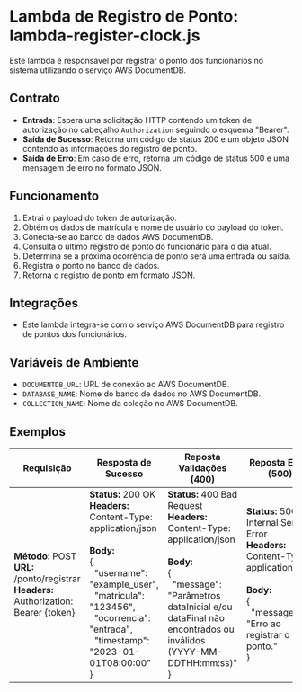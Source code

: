 # Lambda de Registro de Ponto: lambda-register-clock.js

Este lambda é responsável por registrar o ponto dos funcionários no sistema utilizando o serviço AWS DocumentDB.

## Contrato
- **Entrada**: Espera uma solicitação HTTP contendo um token de autorização no cabeçalho `Authorization` seguindo o esquema "Bearer".
- **Saída de Sucesso**: Retorna um código de status 200 e um objeto JSON contendo as informações do registro de ponto.
- **Saída de Erro**: Em caso de erro, retorna um código de status 500 e uma mensagem de erro no formato JSON.

## Funcionamento
1. Extrai o payload do token de autorização.
2. Obtém os dados de matrícula e nome de usuário do payload do token.
3. Conecta-se ao banco de dados AWS DocumentDB.
4. Consulta o último registro de ponto do funcionário para o dia atual.
5. Determina se a próxima ocorrência de ponto será uma entrada ou saída.
6. Registra o ponto no banco de dados.
7. Retorna o registro de ponto em formato JSON.

## Integrações
- Este lambda integra-se com o serviço AWS DocumentDB para registro de pontos dos funcionários.

## Variáveis de Ambiente
- `DOCUMENTDB_URL`: URL de conexão ao AWS DocumentDB.
- `DATABASE_NAME`: Nome do banco de dados no AWS DocumentDB.
- `COLLECTION_NAME`: Nome da coleção no AWS DocumentDB.

## Exemplos


| **Requisição**                                                                                 |**Resposta de Sucesso**| **Reposta Validações (400)**| **Reposta Erros (500)**|
|------------------------------------------------------------------------------------------------|------------------------|---------------------|---------------------|
| **Método:** POST<br>**URL:** /ponto/registrar<br>**Headers:**<br>Authorization: Bearer {token} | **Status:** 200 OK<br>**Headers:**<br>Content-Type: application/json<br><br>**Body:**<br>{<br>&nbsp;&nbsp;"username": "example_user",<br>&nbsp;&nbsp;"matricula": "123456",<br>&nbsp;&nbsp;"ocorrencia": "entrada",<br>&nbsp;&nbsp;"timestamp": "2023-01-01T08:00:00"<br>}| **Status:** 400 Bad Request<br>**Headers:**<br>Content-Type: application/json<br><br>**Body:**<br>{<br>&nbsp;&nbsp;"message": "Parâmetros dataInicial e/ou dataFinal não encontrados ou inválidos (YYYY-MM-DDTHH:mm:ss)"<br>} | **Status:** 500 Internal Server Error<br>**Headers:**<br>Content-Type: application/json<br><br>**Body:**<br>{<br>&nbsp;&nbsp;"message": "Erro ao registrar o ponto."<br>}|